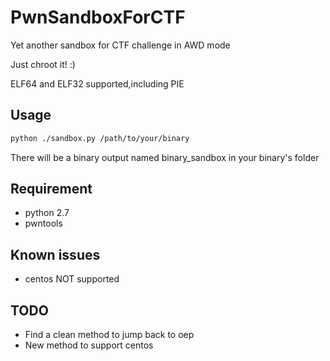 # PwnSandboxForCTF
Yet another sandbox for CTF challenge in AWD mode

Just chroot it! :)

ELF64 and ELF32 supported,including PIE

## Usage

```bash
python ./sandbox.py /path/to/your/binary
```
There will be a binary output named binary_sandbox in your binary's folder

## Requirement

* python 2.7
* pwntools

## Known issues

* centos NOT supported

## TODO

* Find a clean method to jump back to oep 
* New method to support centos
